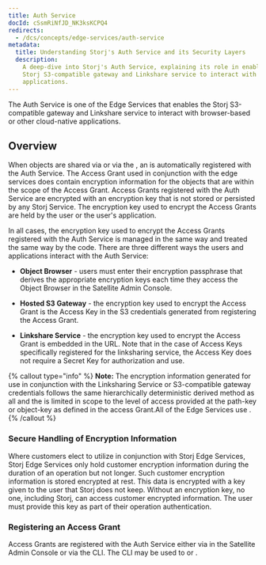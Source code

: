 ```yaml
---
title: Auth Service
docId: cSsmRiNfJD_NK3ksKCPQ4
redirects:
  - /dcs/concepts/edge-services/auth-service
metadata:
  title: Understanding Storj's Auth Service and its Security Layers
  description:
    A deep-dive into Storj's Auth Service, explaining its role in enabling
    Storj S3-compatible gateway and Linkshare service to interact with cloud-native
    applications.
---
```


The Auth Service is one of the Edge Services that enables the Storj S3-compatible gateway and Linkshare service to interact with browser-based or other cloud-native applications.

## Overview

When objects are shared via [](docId:sN2GhYgGUtqBVF65GhKEa) or via the [](docId:yYCzPT8HHcbEZZMvfoCFa), an [](docId:XKib9SzjtEXTXWvdyYWX6) is automatically registered with the Auth Service. The Access Grant used in conjunction with the edge services does contain encryption information for the objects that are within the scope of the Access Grant. Access Grants registered with the Auth Service are encrypted with an encryption key that is not stored or persisted by any Storj Service. The encryption key used to encrypt the Access Grants are held by the user or the user's application.

In all cases, the encryption key used to encrypt the Access Grants registered with the Auth Service is managed in the same way and treated the same way by the code. There are three different ways the users and applications interact with the Auth Service:

- **Object Browser** - users must enter their encryption passphrase that derives the appropriate encryption keys each time they access the Object Browser in the Satellite Admin Console.

- **Hosted S3 Gateway** - the encryption key used to encrypt the Access Grant is the Access Key in the S3 credentials generated from registering the Access Grant.

- **Linkshare Service** - the encryption key used to encrypt the Access Grant is embedded in the URL. Note that in the case of Access Keys specifically registered for the linksharing service, the Access Key does not require a Secret Key for authorization and use.

{% callout type="info"  %}
**Note:** The encryption information generated for use in conjunction with the Linksharing Service or S3-compatible gateway credentials follows the same hierarchically deterministic derived method as all [](docId:XKib9SzjtEXTXWvdyYWX6) and the [](docId:yI4q9JDB3w01xEkFWA4_z) is limited in scope to the level of access provided at the path-key or object-key as defined in the access Grant.All of the Edge Services use [](docId:hf2uumViqYvS1oq8TYbeW).
{% /callout %}

### Secure Handling of Encryption Information

Where customers elect to utilize [](docId:hf2uumViqYvS1oq8TYbeW) in conjunction with Storj Edge Services, Storj Edge Services only hold customer encryption information during the duration of an operation but not longer. Such customer encryption information is stored encrypted at rest. This data is encrypted with a key given to the user that Storj does not keep. Without an encryption key, no one, including Storj, can access customer encrypted information. The user must provide this key as part of their operation authentication.

### Registering an Access Grant

Access Grants are registered with the Auth Service either via [](docId:4oDAezF-FcfPr0WPl7knd) in the Satellite Admin Console or via the CLI. The CLI may be used to [](docId:tBnCSrmR1jbOewG38fIr4) or [](docId:6hH_ygAn1FJdrIZQ0CGsJ).
